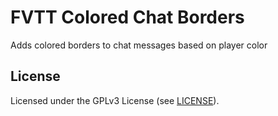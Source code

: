 # FVTT Colored Chat Borders

Adds colored borders to chat messages based on player color 

## License

Licensed under the GPLv3 License (see [LICENSE](LICENSE)).
